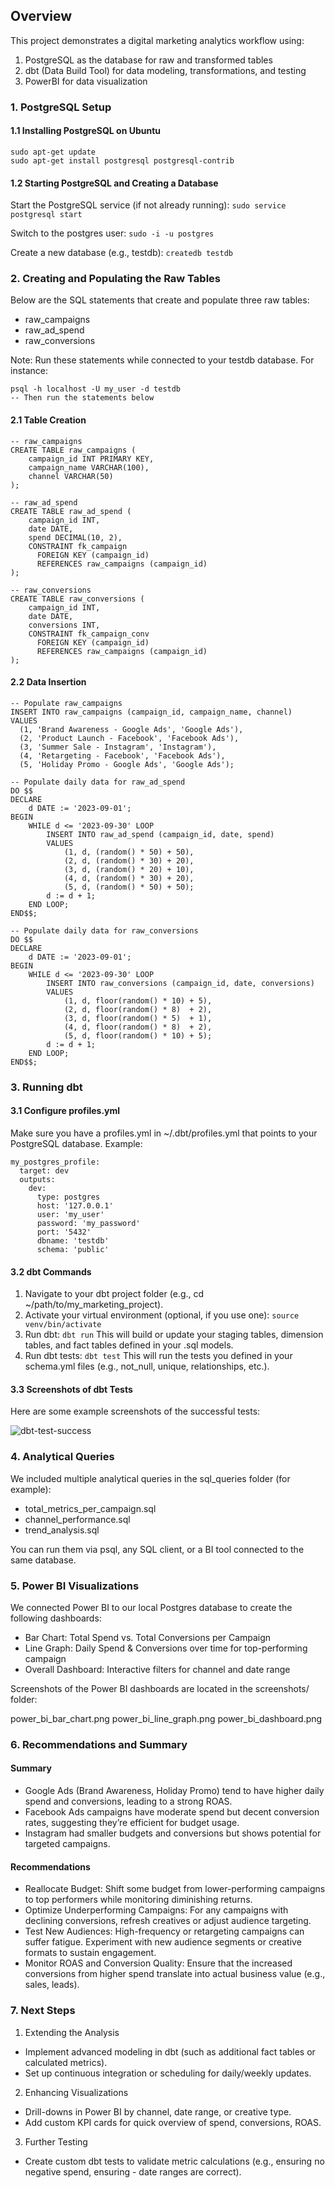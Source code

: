 ## Overview
This project demonstrates a digital marketing analytics workflow using:

1. PostgreSQL as the database for raw and transformed tables
2. dbt (Data Build Tool) for data modeling, transformations, and testing
3. PowerBI for data visualization

### 1. PostgreSQL Setup
#### 1.1 Installing PostgreSQL on Ubuntu
```
sudo apt-get update
sudo apt-get install postgresql postgresql-contrib
```

#### 1.2 Starting PostgreSQL and Creating a Database
Start the PostgreSQL service (if not already running):
```sudo service postgresql start```

Switch to the postgres user:
```sudo -i -u postgres```

Create a new database (e.g., testdb):
```createdb testdb```

### 2. Creating and Populating the Raw Tables
Below are the SQL statements that create and populate three raw tables:

- raw_campaigns
- raw_ad_spend
- raw_conversions

Note: Run these statements while connected to your testdb database. For instance:
```
psql -h localhost -U my_user -d testdb
-- Then run the statements below
```

#### 2.1 Table Creation
```
-- raw_campaigns
CREATE TABLE raw_campaigns (
    campaign_id INT PRIMARY KEY,
    campaign_name VARCHAR(100),
    channel VARCHAR(50)
);

-- raw_ad_spend
CREATE TABLE raw_ad_spend (
    campaign_id INT,
    date DATE,
    spend DECIMAL(10, 2),
    CONSTRAINT fk_campaign
      FOREIGN KEY (campaign_id)
      REFERENCES raw_campaigns (campaign_id)
);

-- raw_conversions
CREATE TABLE raw_conversions (
    campaign_id INT,
    date DATE,
    conversions INT,
    CONSTRAINT fk_campaign_conv
      FOREIGN KEY (campaign_id)
      REFERENCES raw_campaigns (campaign_id)
);
```

#### 2.2 Data Insertion
```
-- Populate raw_campaigns
INSERT INTO raw_campaigns (campaign_id, campaign_name, channel)
VALUES
  (1, 'Brand Awareness - Google Ads', 'Google Ads'),
  (2, 'Product Launch - Facebook', 'Facebook Ads'),
  (3, 'Summer Sale - Instagram', 'Instagram'),
  (4, 'Retargeting - Facebook', 'Facebook Ads'),
  (5, 'Holiday Promo - Google Ads', 'Google Ads');

-- Populate daily data for raw_ad_spend
DO $$
DECLARE
    d DATE := '2023-09-01';
BEGIN
    WHILE d <= '2023-09-30' LOOP
        INSERT INTO raw_ad_spend (campaign_id, date, spend)
        VALUES
            (1, d, (random() * 50) + 50),
            (2, d, (random() * 30) + 20),
            (3, d, (random() * 20) + 10),
            (4, d, (random() * 30) + 20),
            (5, d, (random() * 50) + 50);
        d := d + 1;
    END LOOP;
END$$;

-- Populate daily data for raw_conversions
DO $$
DECLARE
    d DATE := '2023-09-01';
BEGIN
    WHILE d <= '2023-09-30' LOOP
        INSERT INTO raw_conversions (campaign_id, date, conversions)
        VALUES
            (1, d, floor(random() * 10) + 5),
            (2, d, floor(random() * 8)  + 2),
            (3, d, floor(random() * 5)  + 1),
            (4, d, floor(random() * 8)  + 2),
            (5, d, floor(random() * 10) + 5);
        d := d + 1;
    END LOOP;
END$$;
```

### 3. Running dbt
#### 3.1 Configure profiles.yml
Make sure you have a profiles.yml in ~/.dbt/profiles.yml that points to your PostgreSQL database. Example:
```
my_postgres_profile:
  target: dev
  outputs:
    dev:
      type: postgres
      host: '127.0.0.1'
      user: 'my_user'
      password: 'my_password'
      port: '5432'
      dbname: 'testdb'
      schema: 'public'
```

#### 3.2 dbt Commands
1. Navigate to your dbt project folder (e.g., cd ~/path/to/my_marketing_project).
2. Activate your virtual environment (optional, if you use one):
```source venv/bin/activate```
3. Run dbt:
```dbt run```
This will build or update your staging tables, dimension tables, and fact tables defined in your .sql models.
4. Run dbt tests:
```dbt test```
This will run the tests you defined in your schema.yml files (e.g., not_null, unique, relationships, etc.).

#### 3.3 Screenshots of dbt Tests
Here are some example screenshots of the successful tests:

![dbt-test-success](https://github.com/gianluca95/dbt-mkt-project/blob/main/images/dbt-test.png)

### 4. Analytical Queries
We included multiple analytical queries in the sql_queries folder (for example):

- total_metrics_per_campaign.sql
- channel_performance.sql
- trend_analysis.sql

You can run them via psql, any SQL client, or a BI tool connected to the same database.

### 5. Power BI Visualizations
We connected Power BI to our local Postgres database to create the following dashboards:

- Bar Chart: Total Spend vs. Total Conversions per Campaign
- Line Graph: Daily Spend & Conversions over time for top-performing campaign
- Overall Dashboard: Interactive filters for channel and date range

Screenshots of the Power BI dashboards are located in the screenshots/ folder:

power_bi_bar_chart.png
power_bi_line_graph.png
power_bi_dashboard.png

### 6. Recommendations and Summary
#### Summary
- Google Ads (Brand Awareness, Holiday Promo) tend to have higher daily spend and conversions, leading to a strong ROAS.
- Facebook Ads campaigns have moderate spend but decent conversion rates, suggesting they’re efficient for budget usage.
- Instagram had smaller budgets and conversions but shows potential for targeted campaigns.

#### Recommendations
- Reallocate Budget: Shift some budget from lower-performing campaigns to top performers while monitoring diminishing returns.
- Optimize Underperforming Campaigns: For any campaigns with declining conversions, refresh creatives or adjust audience targeting.
- Test New Audiences: High-frequency or retargeting campaigns can suffer fatigue. Experiment with new audience segments or creative formats to sustain engagement.
- Monitor ROAS and Conversion Quality: Ensure that the increased conversions from higher spend translate into actual business value (e.g., sales, leads).

### 7. Next Steps
1. Extending the Analysis
- Implement advanced modeling in dbt (such as additional fact tables or calculated metrics).
- Set up continuous integration or scheduling for daily/weekly updates.
2. Enhancing Visualizations
- Drill-downs in Power BI by channel, date range, or creative type.
- Add custom KPI cards for quick overview of spend, conversions, ROAS.
3. Further Testing
- Create custom dbt tests to validate metric calculations (e.g., ensuring no negative spend, ensuring - date ranges are correct).
